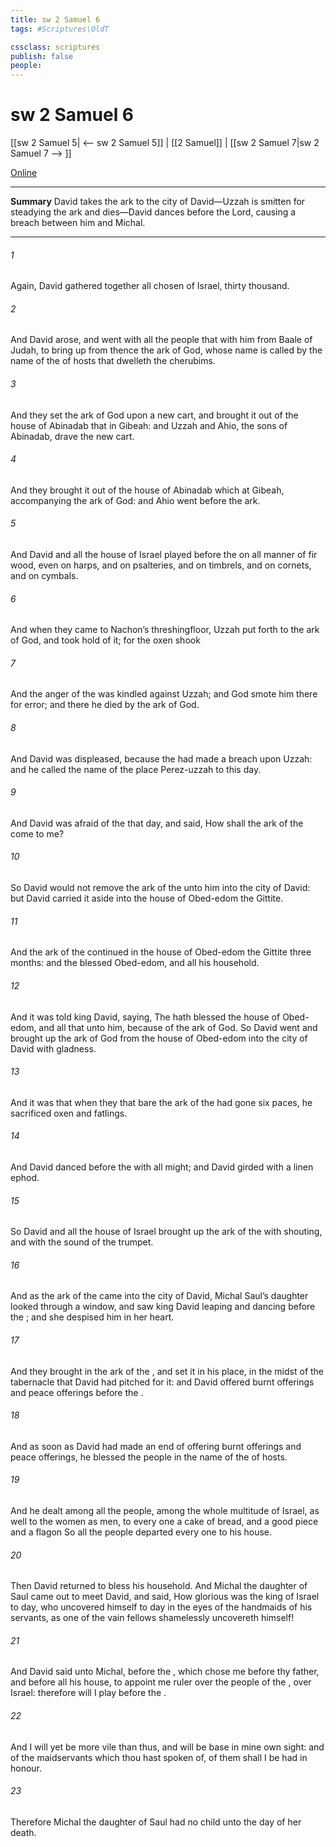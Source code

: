```yaml
---
title: sw 2 Samuel 6
tags: #Scriptures\OldT

cssclass: scriptures
publish: false
people:
---
```


# sw 2 Samuel 6
[[sw 2 Samuel 5| <-- sw 2 Samuel 5]] | [[2 Samuel]] | [[sw 2 Samuel 7|sw 2 Samuel 7 --> ]]

[Online](https://churchofjesuschrist.org/study/scriptures/ot/2-sam/6?lang=eng)

---
__Summary__
David takes the ark to the city of David—Uzzah is smitten for steadying the ark and dies—David dances before the Lord, causing a breach between him and Michal.

---
###### 1 
Again, David gathered together all  chosen  of Israel, thirty thousand.

###### 2 
And David arose, and went with all the people that  with him from Baale of Judah, to bring up from thence the ark of God, whose name is called by the name of the  of hosts that dwelleth  the cherubims.

###### 3 
And they set the ark of God upon a new cart, and brought it out of the house of Abinadab that  in Gibeah: and Uzzah and Ahio, the sons of Abinadab, drave the new cart.

###### 4 
And they brought it out of the house of Abinadab which  at Gibeah, accompanying the ark of God: and Ahio went before the ark.

###### 5 
And David and all the house of Israel played before the  on all manner of  fir wood, even on harps, and on psalteries, and on timbrels, and on cornets, and on cymbals.

###### 6 
And when they came to Nachon’s threshingfloor, Uzzah put forth  to the ark of God, and took hold of it; for the oxen shook 

###### 7 
And the anger of the  was kindled against Uzzah; and God smote him there for  error; and there he died by the ark of God.

###### 8 
And David was displeased, because the  had made a breach upon Uzzah: and he called the name of the place Perez-uzzah to this day.

###### 9 
And David was afraid of the  that day, and said, How shall the ark of the  come to me?

###### 10 
So David would not remove the ark of the  unto him into the city of David: but David carried it aside into the house of Obed-edom the Gittite.

###### 11 
And the ark of the  continued in the house of Obed-edom the Gittite three months: and the  blessed Obed-edom, and all his household.

###### 12 
And it was told king David, saying, The  hath blessed the house of Obed-edom, and all that  unto him, because of the ark of God. So David went and brought up the ark of God from the house of Obed-edom into the city of David with gladness.

###### 13 
And it was  that when they that bare the ark of the  had gone six paces, he sacrificed oxen and fatlings.

###### 14 
And David danced before the  with all  might; and David  girded with a linen ephod.

###### 15 
So David and all the house of Israel brought up the ark of the  with shouting, and with the sound of the trumpet.

###### 16 
And as the ark of the  came into the city of David, Michal Saul’s daughter looked through a window, and saw king David leaping and dancing before the ; and she despised him in her heart.

###### 17 
And they brought in the ark of the , and set it in his place, in the midst of the tabernacle that David had pitched for it: and David offered burnt offerings and peace offerings before the .

###### 18 
And as soon as David had made an end of offering burnt offerings and peace offerings, he blessed the people in the name of the  of hosts.

###### 19 
And he dealt among all the people,  among the whole multitude of Israel, as well to the women as men, to every one a cake of bread, and a good piece  and a flagon  So all the people departed every one to his house.

###### 20 
Then David returned to bless his household. And Michal the daughter of Saul came out to meet David, and said, How glorious was the king of Israel to day, who uncovered himself to day in the eyes of the handmaids of his servants, as one of the vain fellows shamelessly uncovereth himself!

###### 21 
And David said unto Michal,  before the , which chose me before thy father, and before all his house, to appoint me ruler over the people of the , over Israel: therefore will I play before the .

###### 22 
And I will yet be more vile than thus, and will be base in mine own sight: and of the maidservants which thou hast spoken of, of them shall I be had in honour.

###### 23 
Therefore Michal the daughter of Saul had no child unto the day of her death.

